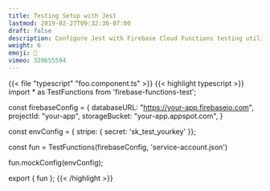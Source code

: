 ```yaml
---
title: Testing Setup with Jest
lastmod: 2019-02-27T09:32:30-07:00
draft: false
description: Configure Jest with Firebase Cloud Functions testing utilities. 
weight: 6
emoji: 🔬
vimeo: 320655594
---
```


{{< file "typescript" "foo.component.ts" >}}
{{< highlight typescript >}}
import * as TestFunctions from 'firebase-functions-test';

const firebaseConfig = {
    databaseURL: "https://your-app.firebaseio.com",
    projectId: "your-app",
    storageBucket: "your-app.appspot.com",
}

const envConfig = { stripe: { secret: 'sk_test_yourkey' }};

const fun = TestFunctions(firebaseConfig, 'service-account.json')

fun.mockConfig(envConfig);

export { fun };
{{< /highlight >}}